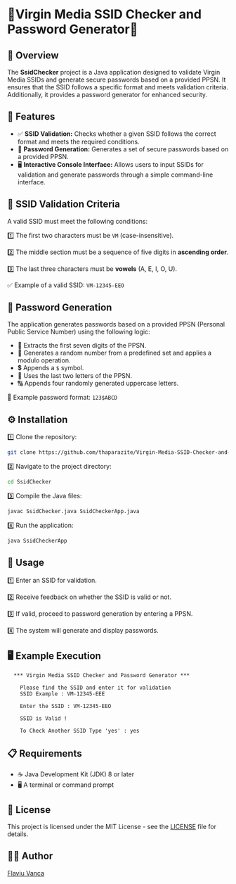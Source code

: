# 🚀Virgin Media SSID Checker and Password Generator🔐

## 📝 Overview

The **SsidChecker** project is a Java application designed to validate Virgin Media SSIDs and generate secure passwords based on a provided PPSN. It ensures that the SSID follows a specific format and meets validation criteria. Additionally, it provides a password generator for enhanced security.

## 🌟 Features

- ✅ **SSID Validation:** Checks whether a given SSID follows the correct format and meets the required conditions.
- 🔑 **Password Generation:** Generates a set of secure passwords based on a provided PPSN.
- 🖥️ **Interactive Console Interface:** Allows users to input SSIDs for validation and generate passwords through a simple command-line interface.

## 📌 SSID Validation Criteria

A valid SSID must meet the following conditions:

1️⃣ The first two characters must be `VM` (case-insensitive).

2️⃣ The middle section must be a sequence of five digits in **ascending order**. 

3️⃣ The last three characters must be **vowels** (A, E, I, O, U).

✅ Example of a valid SSID: `VM-12345-EEO`

## 🔐 Password Generation

The application generates passwords based on a provided PPSN (Personal Public Service Number) using the following logic:

- 📌 Extracts the first seven digits of the PPSN.
- 🔢 Generates a random number from a predefined set and applies a modulo operation.
- 💲 Appends a `$` symbol.
- 🔡 Uses the last two letters of the PPSN.
- 🔠 Appends four randomly generated uppercase letters.

🔑 Example password format: `123$ABCD`

## ⚙️ Installation

1️⃣ Clone the repository:
   ```sh
   git clone https://github.com/thaparazite/Virgin-Media-SSID-Checker-and-Password-Generator.git
   ```
2️⃣ Navigate to the project directory:
   ```sh
   cd SsidChecker
   ```
3️⃣ Compile the Java files:
   ```sh
   javac SsidChecker.java SsidCheckerApp.java
   ```
4️⃣ Run the application:
   ```sh
   java SsidCheckerApp
   ```

## 🚀 Usage

1️⃣ Enter an SSID for validation.

2️⃣ Receive feedback on whether the SSID is valid or not.

3️⃣ If valid, proceed to password generation by entering a PPSN.

4️⃣ The system will generate and display passwords.

## 🖥️ Example Execution

```
  *** Virgin Media SSID Checker and Password Generator ***

    Please find the SSID and enter it for validation
    SSID Example : VM-12345-EEE

    Enter the SSID : VM-12345-EEO

    SSID is Valid !

    To Check Another SSID Type 'yes' : yes
```

## 📋 Requirements

- ☕ Java Development Kit (JDK) 8 or later
- 🖥️ A terminal or command prompt

## 📜 License

This project is licensed under the MIT License - see the [LICENSE](LICENSE) file for details.

## 👨‍💻 Author

[Flaviu Vanca](https://github.com/yourusername)

